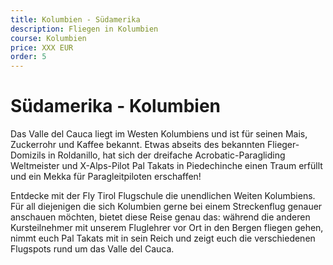 ```yaml
---
title: Kolumbien - Südamerika
description: Fliegen in Kolumbien
course: Kolumbien
price: XXX EUR
order: 5
---
```


# Südamerika - Kolumbien

Das Valle del Cauca liegt im Westen Kolumbiens und ist für seinen Mais, Zuckerrohr und Kaffee bekannt. Etwas abseits des bekannten Flieger-Domizils in Roldanillo, hat sich der dreifache Acrobatic-Paragliding Weltmeister und X-Alps-Pilot Pal Takats in Piedechinche einen Traum erfüllt und ein Mekka für Paragleitpiloten erschaffen!

Entdecke mit der Fly Tirol Flugschule die unendlichen Weiten Kolumbiens. Für all diejenigen die sich Kolumbien gerne bei einem Streckenflug genauer anschauen möchten, bietet diese Reise genau das: während die anderen Kursteilnehmer mit unserem Fluglehrer vor Ort in den Bergen fliegen gehen, nimmt euch Pal Takats mit in sein Reich und zeigt euch die verschiedenen Flugspots rund um das Valle del Cauca. 
